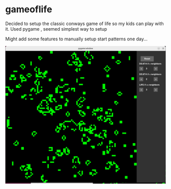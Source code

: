 # gameoflife
Decided to setup the classic conways game of life so my kids can play with it.
Used pygame , seemed simplest way to setup

Might add some features to manually setup start patterns one day...

![img.png](img.png)
